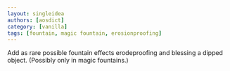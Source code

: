 ```yaml
---
layout: singleidea
authors: [aosdict]
category: [vanilla]
tags: [fountain, magic fountain, erosionproofing]
---
```

Add as rare possible fountain effects erodeproofing and blessing a dipped object. (Possibly only in magic fountains.)
